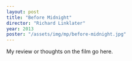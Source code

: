 ```yaml
---
layout: post
title: "Before Midnight"
director: "Richard Linklater"
year: 2013
poster: "/assets/img/mp/before-midnight.jpg"
---
```


My review or thoughts on the film go here.
